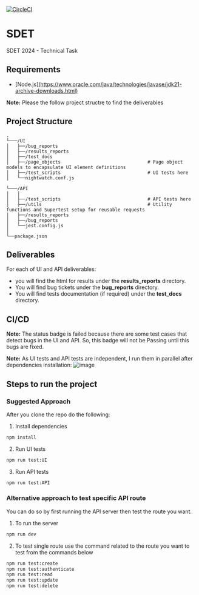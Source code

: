 [![CircleCI](https://dl.circleci.com/status-badge/img/circleci/SYQmSapKwUHtGUPnUdXG3X/6PpQF4f2oEPw7oWa274bC2/tree/main.svg?style=svg&circle-token=CCIPRJ_9Ap8ooDCGmmbcBMSArEskE_9863b4b75051d4550923f3966f12440f86954d51)](https://dl.circleci.com/status-badge/redirect/circleci/SYQmSapKwUHtGUPnUdXG3X/6PpQF4f2oEPw7oWa274bC2/tree/main)
# SDET
 SDET 2024 - Technical Task
 
## Requirements

- [Node.js][(https://www.oracle.com/java/technologies/javase/jdk21-archive-downloads.html)](https://nodejs.org/en/download/source-code)

**Note:** Please the follow project structre to find the deliverables

## Project Structure

```plaintext
.
└───/UI
│   ├──/bug_reports
│   ├──/results_reports
│   ├──/test_docs 
│   ├──/page_objects                                # Page object models to encapsulate UI element definitions
│   ├──/test_scripts                                # UI tests here
│   └──nightwatch.conf.js
    
└───/API
│   │
│   ├──/test_scripts                                # API tests here 
│   ├──/utils                                       # Utility functions and Supertest setup for reusable requests
│   ├──/results_reports           
│   ├──/bug_reports                
│   └──jest.config.js
│               
└──package.json               

```
## Deliverables
For each of UI and API deliverables:
- you will find the html for results under the **results_reports** directory.
- You will find bug tickets under the **bug_reports** directory.
- You will find tests documentation (if required) under the **test_docs** directory.

## CI/CD
**Note:** The status badge is failed because there are some test cases that detect bugs in the UI and API. So, this badge will not be Passing until this bugs are fixed.

**Note:** As UI tests and API tests are independent, I run them in parallel after dependencies installation:
![image](https://github.com/user-attachments/assets/93415409-fa50-48c2-9c7e-f8558faa34a3)


## Steps to run the project
### Suggested Approach
After you clone the repo do the following:
1) Install dependencies
```bash
npm install
```
2) Run UI tests
```bash
npm run test:UI
```
3) Run API tests
```bash
npm run test:API
```
### Alternative approach to test specific API route
You can do so by first running the API server then test the route you want.
1) To run the server
```bash
npm run dev
```
2) To test single route use the command related to the route you want to test from the commands below
```bash
npm run test:create
npm run test:authenticate
npm run test:read
npm run test:update
npm run test:delete
```


